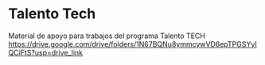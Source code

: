 # Talento Tech
Material de apoyo para trabajos del programa Talento TECH 
https://drive.google.com/drive/folders/1N67BQNu8ymmcywVD6epTPGSYyIQCiFtS?usp=drive_link
